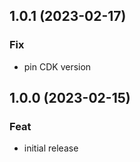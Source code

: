## 1.0.1 (2023-02-17)

### Fix

- pin CDK version

## 1.0.0 (2023-02-15)

### Feat

- initial release
